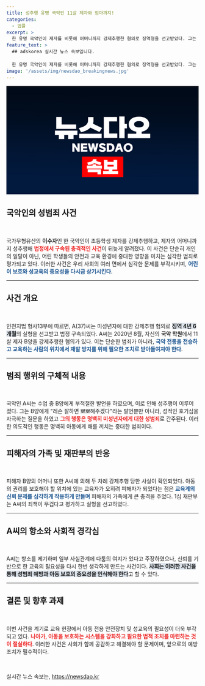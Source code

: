 ```yaml
---
title: 성추행 유명 국악인 11살 제자와 엄마까지!
categories:
  - 법률
excerpt: >
  한 유명 국악인이 제자를 비롯해 어머니까지 강제추행한 혐의로 징역형을 선고받았다. 그는 아동의 존엄성을 해치는 중범죄를 저질렀으며, 사건은 충격과 분노를 낳고 있다.
feature_text: >
  ## adskorea 실시간 뉴스 속보입니다.

  한 유명 국악인이 제자를 비롯해 어머니까지 강제추행한 혐의로 징역형을 선고받았다. 그는 아동의 존엄성을 해치는 중범죄를 저질렀으며, 사건은 충격과 분노를 낳고 있다.
image: '/assets/img/newsdao_breakingnews.jpg'
---
```


<p><img src="/assets/img/newsdao_breakingnews.jpg" alt="adskorea 속보" /></p>

<h2 data-ke-size="size26">국악인의 성범죄 사건</h2>

<p data-ke-size="size16">&nbsp;</p>

<p>국가무형유산의 <b>이수자</b>인 한 국악인이 초등학생 제자를 강제추행하고, 제자의 어머니까지 성추행해 <b><span style="color: #ee2323;">법정에서 구속된 충격적인 사건</span></b>이 뒤늦게 알려졌다. 이 사건은 단순히 개인의 일탈이 아닌, 어린 학생들의 안전과 교육 환경에 중대한 영향을 미치는 심각한 범죄로 평가되고 있다. 이러한 사건은 우리 사회의 여러 면에서 심각한 문제를 부각시키며, <b><span style="color: #1a5490;">어린이 보호와 성교육의 중요성을 다시금 상기시킨다</span></b>.</p>

<hr>

<h2 data-ke-size="size26">사건 개요</h2>

<p data-ke-size="size16">&nbsp;</p>

<p>인천지법 형사13부에 따르면, A(37)씨는 미성년자에 대한 강제추행 혐의로 <b><span style="background-color: #21538527;">징역 4년 6개월</span></b>의 실형을 선고받고 법정 구속되었다. A씨는 2020년 8월, 자신의 <b>국악 학원</b>에서 11살 제자 B양을 강제추행한 혐의가 있다. 이는 단순한 범죄가 아니라, <b><span style="color: #1a5490;">국악 전통을 전승하고 교육하는 사람의 위치에서 재발 방지를 위해 필요한 조치로 받아들여져야 한다</span></b>.</p>

<hr>

<h2 data-ke-size="size26">범죄 행위의 구체적 내용</h2>

<p data-ke-size="size16">&nbsp;</p>

<p>국악인 A씨는 수업 중 B양에게 부적절한 발언을 하였으며, 이로 인해 성추행이 이루어졌다. 그는 B양에게 "레슨 잘하면 뽀뽀해주겠다"라는 발언뿐만 아니라, 성적인 호기심을 자극하는 질문을 하였고 <b><span style="color: #ee2323;">그의 행동은 명백히 미성년자에게 대한 성범죄</span></b>로 간주된다. 이러한 의도적인 행동은 명백히 아동에게 해를 끼치는 중대한 범죄이다.</p>

<hr>

<h2 data-ke-size="size26">피해자의 가족 및 재판부의 반응</h2>

<p data-ke-size="size16">&nbsp;</p>

<p>피해자 B양의 어머니 또한 A씨에 의해 두 차례 강제추행 당한 사실이 확인되었다. 아동의 권리를 보호해야 할 위치에 있는 교육자가 오히려 피해자가 되었다는 점은 <b><span style="color: #1a5490;">교육계의 신뢰 문제를 심각하게 작용하게 만들며</span></b> 피해자의 가족에게 큰 충격을 주었다. 1심 재판부는 A씨의 죄책이 무겁다고 평가하고 실형을 선고하였다.</p>

<hr>

<h2 data-ke-size="size26">A씨의 항소와 사회적 경각심</h2>

<p data-ke-size="size16">&nbsp;</p>

<p>A씨는 항소를 제기하며 일부 사실관계에 다툼의 여지가 있다고 주장하였으나, 신뢰를 기반으로 한 교육의 필요성을 다시 한번 생각하게 만드는 사건이다. <b><span style="background-color: #21538527;">사회는 이러한 사건을 통해 성범죄 예방과 아동 보호의 중요성을 인식해야 한다</span></b>고 할 수 있다.</p>

<hr>

<h2 data-ke-size="size26">결론 및 향후 과제</h2>

<p data-ke-size="size16">&nbsp;</p>

<p>이번 사건을 계기로 교육 현장에서 아동 전용 안전장치 및 성교육의 필요성이 더욱 부각되고 있다. <b><span style="color: #ee2323;">나아가, 아동을 보호하는 시스템을 강화하고 필요한 법적 조치를 마련하는 것이 절실하다</span></b>. 이러한 사건은 사회가 함께 공감하고 해결해야 할 문제이며, 앞으로의 예방조치가 필수적이다. </p>

<p data-ke-size="size16">&nbsp;</p>
실시간 뉴스 속보는, <a href="https://newsdao.kr" rel="dofollow">https://newsdao.kr</a>


